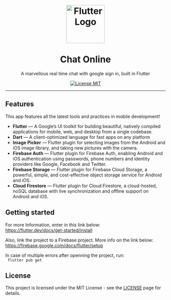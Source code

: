 <h1 align="center">
<br>
  <img src="https://raw.githubusercontent.com/flutter/website/master/src/_assets/image/flutter-lockup.png" alt="Flutter Logo" width="120">
<br>
<br>
Chat Online
</h1>

<p align="center">A marvellous real time chat with google sign in, built in Flutter</p>

<p align="center">
  <a href="https://opensource.org/licenses/MIT">
    <img src="https://img.shields.io/badge/License-MIT-blue.svg" alt="License MIT">
  </a>
</p>


<hr />

## Features
[//]: # (Add the features of your project here:)
This app features all the latest tools and practices in mobile development!

- **Flutter** — A Google’s UI toolkit for building beautiful, natively compiled applications for mobile, web, and desktop from a single codebase.
- **Dart** — A client-optimized language for fast apps on any platform
- **Image Picker** — Flutter plugin for selecting images from the Android and iOS image library, and taking new pictures with the camera.
- **Firebase Auth** — Flutter plugin for Firebase Auth, enabling Android and iOS authentication using passwords, phone numbers and identity providers like Google, Facebook and Twitter.
- **Firebase Storage** — Flutter plugin for Firebase Cloud Storage, a powerful, simple, and cost-effective object storage service for Android and iOS.
- **Cloud Firestore** — Flutter plugin for Cloud Firestore, a cloud-hosted, noSQL database with live synchronization and offline support on Android and iOS.

## Getting started

For more Information, enter in this link below:
<br>
https://flutter.dev/docs/get-started/install

Also, link the project to a Firebase project. More info on the link below:
<br>
https://firebase.google.com/docs/flutter/setup

In case of multiple errors after openning the project, run:
<br>
``` flutter pub get```


## License

This project is licensed under the MIT License - see the [LICENSE](https://opensource.org/licenses/MIT) page for details.
